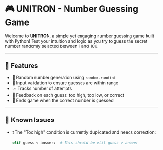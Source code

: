 # 🎮 UNITRON - Number Guessing Game

Welcome to **UNITRON**, a simple yet engaging number guessing game built with Python! Test your intuition and logic as you try to guess the secret number randomly selected between 1 and 100.

---

## 🚀 Features

- 🔢 Random number generation using `random.randint`
- 🧠 Input validation to ensure guesses are within range
- 📈 Tracks number of attempts
- 💬 Feedback on each guess: too high, too low, or correct
- 🛑 Ends game when the correct number is guessed

---

## 🐞 Known Issues

- ❗ The "Too high" condition is currently duplicated and needs correction:
  ```python
  elif guess < answer:  # This should be elif guess > answer

